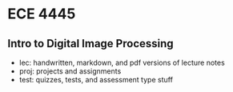 
# ECE 4445
Intro to Digital Image Processing
----
- lec: handwritten, markdown, and pdf versions of lecture notes
- proj: projects and assignments
- test: quizzes, tests, and assessment type stuff
